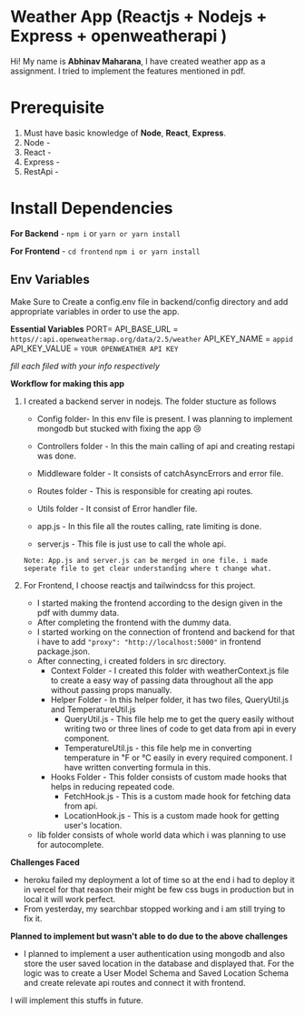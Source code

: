 # Weather App (Reactjs + Nodejs + Express + openweatherapi )

Hi! My name is **Abhinav Maharana**, I have created weather app as a assignment. I tried to implement the features mentioned in pdf.

# Prerequisite

1.  Must have basic knowledge of **Node**, **React**, **Express**. 
2.  Node - 
3.  React - 
4.  Express - 
5.  RestApi -

# Install Dependencies

**For Backend** - `npm i` or `yarn or yarn install`

**For Frontend** - `cd frontend` `npm i or yarn install`

## Env Variables

Make Sure to Create a config.env file in backend/config directory and add appropriate variables in order to use the app.

**Essential Variables**
PORT= 
API_BASE_URL = `https//:api.openweathermap.org/data/2.5/weather`
API_KEY_NAME = `appid`
API_KEY_VALUE = `YOUR OPENWEATHER API KEY` 

_fill each filed with your info respectively_

**Workflow for making this app**

1) I created a backend server in nodejs. The folder stucture as follows
   * Config folder- In this env file is present. I was planning to implement mongodb but stucked with fixing the app 😢
   
   * Controllers folder - In this the main calling of api and creating restapi was done.

   * Middleware folder - It consists of catchAsyncErrors and error file.

   * Routes folder - This is responsible for creating api routes.

   * Utils folder -  It consist of Error handler file.

   * app.js - In this file all the routes calling, rate limiting is done.

   * server.js - This file is just use to call the whole api.

   `Note: App.js and server.js can be merged in one file. i made seperate file to get clear understanding where t change what.`

2) For Frontend, I choose reactjs and tailwindcss for this project.
   * I started making the frontend according to the design given in the pdf with dummy data.
   * After completing the frontend with the dummy data.
   * I started working on the connection of frontend and backend for that i have to add `"proxy": "http://localhost:5000"` in frontend package.json.
    * After connecting, i created folders in src directory. 
      * Context Folder - I created this folder with weatherContext.js file to create a easy way of passing data throughout all the app without passing props manually.
      * Helper Folder - In this helper folder, it has two files, QueryUtil.js and TemperatureUtil.js
        * QueryUtil.js - This file help me to get the query easily without writing two or three lines of code to get data from api in every component.
        * TemperatureUtil.js - this file help me in converting temperature in ℉ or ℃ easily in every required component. I have written converting formula in this.
      * Hooks Folder - This folder consists of custom made hooks that helps in reducing repeated code.
        * FetchHook.js - This is a custom made hook for fetching data from api.
        * LocationHook.js - This is a custom made hook for getting user's location.
    * lib folder consists of whole world data which i was planning to use for autocomplete.

**Challenges Faced**
* heroku failed my deployment a lot of time so at the end i had to deploy it in vercel for that reason their might be few css bugs in production but in local it will work perfect.
* From yesterday, my searchbar stopped working and i am still trying to fix it.

**Planned to implement but wasn't able to do due to the above challenges**

* I planned to implement a user authentication using mongodb and also store the user saved location in the database and displayed that. For the logic was to create a User Model Schema and Saved Location Schema and create relevate api routes  and connect it with frontend.

I will implement this stuffs in future.

